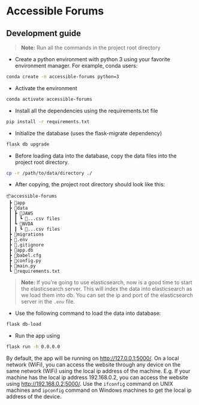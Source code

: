 # Accessible Forums
## Development guide
>**Note:** Run all the commands in the project root directory
- Create a python environment with python 3 using your favorite environment manager. For example, conda users:
```bash
conda create -n accessible-forums python=3
```
- Activate the environment
```bash
conda activate accessible-forums
```
- Install all the dependencies using the requirements.txt file
```bash
pip install -r requirements.txt
```
- Initialize the database (uses the flask-migrate dependency)
```bash
flask db upgrade
```
- Before loading data into the database, copy the data files into the project root directory.
```bash
cp -r /path/to/data/directory ./
```
- After copying, the project root directory should look like this:  
```
📦accessible-forums  
 ┣ 📂app  
 ┣ 📂data  
 ┃ ┣ 📂JAWS  
 ┃ ┃ ┗ 📜...csv files  
 ┃ ┗ 📂NVDA  
 ┃ ┃ ┗ 📜...csv files  
 ┣ 📂migrations  
 ┣ 📜.env  
 ┣ 📜.gitignore  
 ┣ 📜app.db  
 ┣ 📜babel.cfg  
 ┣ 📜config.py  
 ┣ 📜main.py  
 ┗ 📜requirements.txt
```
>**Note:** If you're going to use elasticsearch, now is a good time to start the elasticsearch server.
This will index the data into elasticsearch as we load them into db. 
You can set the ip and port of the elasticsearch server in the `.env` file.
- Use the following command to load the data into database:
```bash
flask db-load
```
- Run the app using
```bash
flask run -h 0.0.0.0
```
By default, the app will be running on http://127.0.0.1:5000/.
On a local network (WiFi), you can access the website through any device on the same network (WiFi) using the local 
ip address of the machine. E.g. If your machine has the local ip address 192.168.0.2, you can access the website using 
http://192.168.0.2:5000/. Use the `ifconfig` command on UNIX machines and `ipconfig` command on Windows machines to get 
the local ip address of the device.

